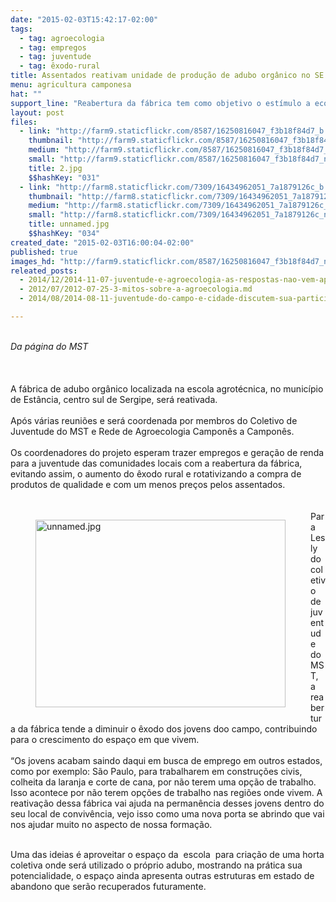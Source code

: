 ```yaml
---
date: "2015-02-03T15:42:17-02:00"
tags:
  - tag: agroecologia
  - tag: empregos
  - tag: juventude
  - tag: êxodo-rural
title: Assentados reativam unidade de produção de adubo orgânico no SE
menu: agricultura camponesa
hat: ""
support_line: "Reabertura da fábrica tem como objetivo o estímulo a economia local e a geração de empregos "
layout: post
files:
  - link: "http://farm9.staticflickr.com/8587/16250816047_f3b18f84d7_b.jpg"
    thumbnail: "http://farm9.staticflickr.com/8587/16250816047_f3b18f84d7_t.jpg"
    medium: "http://farm9.staticflickr.com/8587/16250816047_f3b18f84d7_z.jpg"
    small: "http://farm9.staticflickr.com/8587/16250816047_f3b18f84d7_n.jpg"
    title: 2.jpg
    $$hashKey: "031"
  - link: "http://farm8.staticflickr.com/7309/16434962051_7a1879126c_b.jpg"
    thumbnail: "http://farm8.staticflickr.com/7309/16434962051_7a1879126c_t.jpg"
    medium: "http://farm8.staticflickr.com/7309/16434962051_7a1879126c_z.jpg"
    small: "http://farm8.staticflickr.com/7309/16434962051_7a1879126c_n.jpg"
    title: unnamed.jpg
    $$hashKey: "034"
created_date: "2015-02-03T16:00:04-02:00"
published: true
images_hd: "http://farm9.staticflickr.com/8587/16250816047_f3b18f84d7_n.jpg"
releated_posts:
  - 2014/12/2014-11-07-juventude-e-agroecologia-as-respostas-nao-vem-apenas-das-palavras.md
  - 2012/07/2012-07-25-3-mitos-sobre-a-agroecologia.md
  - 2014/08/2014-08-11-juventude-do-campo-e-cidade-discutem-sua-participacao-nas-lutas-populares.md

---
```

<div>&nbsp;</div>

<div><em>Da p&aacute;gina do MST</em></div>

<div>&nbsp;</div>

<div>&nbsp;</div>

<div>&nbsp;</div>

<div>A f&aacute;brica de adubo org&acirc;nico localizada na escola agrot&eacute;cnica, no munic&iacute;pio de Est&acirc;ncia, centro sul de Sergipe, ser&aacute; reativada.</div>

<div>&nbsp;</div>

<div>Ap&oacute;s v&aacute;rias reuni&otilde;es e ser&aacute; coordenada por membros do Coletivo de Juventude do MST e Rede de Agroecologia Campon&ecirc;s a Campon&ecirc;s.</div>

<div>&nbsp;</div>

<div>Os coordenadores do projeto esperam trazer empregos e gera&ccedil;&atilde;o de renda para a juventude das comunidades locais com a reabertura da f&aacute;brica, evitando assim, o aumento do &ecirc;xodo rural e rotativizando a compra de produtos de qualidade e com um menos pre&ccedil;os pelos assentados.</div>

<div>&nbsp;</div>

<div>&nbsp;</div>

<div>
<figure class="image" style="float:left"><img alt="unnamed.jpg" height="300" src="http://farm8.staticflickr.com/7309/16434962051_7a1879126c_b.jpg" width="400" />
<figcaption></figcaption>
</figure>
Para Lesly do coletivo de juventude do MST, a reabertura da f&aacute;brica tende a diminuir o &ecirc;xodo dos jovens doo campo, contribuindo para o crescimento do espa&ccedil;o em que vivem.</div>

<div>&nbsp;</div>

<div>&ldquo;Os jovens acabam saindo daqui em busca de emprego em outros estados, como por exemplo: S&atilde;o Paulo, para trabalharem em constru&ccedil;&otilde;es civis, colheita da laranja e corte de cana, por n&atilde;o terem uma op&ccedil;&atilde;o de trabalho. Isso acontece por n&atilde;o terem op&ccedil;&otilde;es de trabalho nas regi&otilde;es onde vivem. A reativa&ccedil;&atilde;o dessa f&aacute;brica vai ajuda na perman&ecirc;ncia desses jovens dentro do seu local de conviv&ecirc;ncia, vejo isso como uma nova porta se abrindo que vai nos ajudar muito no aspecto de nossa forma&ccedil;&atilde;o.</div>

<div>&nbsp;</div>

<p>Uma das ideias &eacute; aproveitar o espa&ccedil;o da &nbsp;escola &nbsp;para cria&ccedil;&atilde;o de uma horta coletiva onde ser&aacute; utilizado o pr&oacute;prio adubo, mostrando na pr&aacute;tica sua potencialidade, o espa&ccedil;o ainda apresenta outras estruturas em estado de abandono que ser&atilde;o recuperados futuramente.</p>
